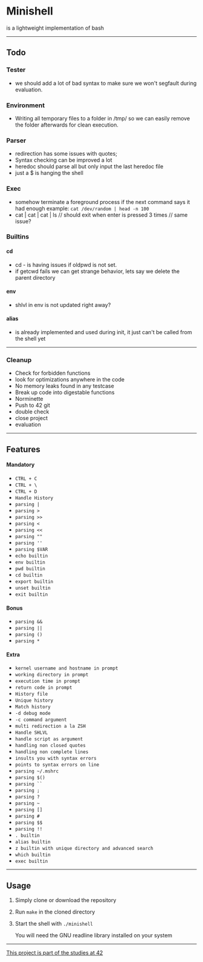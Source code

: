 # Minishell
is a lightweight implementation of bash

---
## Todo
### Tester
- we should add a lot of bad syntax to make sure we won't segfault during evaluation.
### Environment
- Writing all temporary files to a folder in /tmp/ so we can easily remove the folder afterwards for clean execution.
### Parser
- redirection has some issues with quotes;
- Syntax checking can be improved a lot
- heredoc should parse all but only input the last heredoc file
- just a $ is hanging the shell
### Exec
- somehow terminate a foreground process if the next command says it had enough example: ```cat /dev/random | head -n 100```
- cat | cat | cat | ls // should exit when enter is pressed 3 times // same issue?
### Builtins
#### cd
- cd - is having issues if oldpwd is not set.
- if getcwd fails we can get strange behavior, lets say we delete the parent directory
#### env
- shlvl in env is not updated right away?
#### alias
- is already implemented and used during init, it just can't be called from the shell yet

---
### Cleanup
- Check for forbidden functions
- look for optimizations anywhere in the code
- No memory leaks found in any testcase
- Break up code into digestable functions
- Norminette
- Push to 42 git
- double check
- close project
- evaluation

---
## Features
#### Mandatory
- ```CTRL + C```
- ```CTRL + \```
- ```CTRL + D```
- ```Handle History```
- ```parsing |```
- ```parsing >```
- ```parsing >>```
- ```parsing <```
- ```parsing <<```
- ```parsing ""```
- ```parsing ''```
- ```parsing $VAR```
- ```echo builtin```
- ```env builtin```
- ```pwd builtin```
- ```cd builtin```
- ```export builtin```
- ```unset builtin```
- ```exit builtin```
#### Bonus
- ```parsing &&```
- ```parsing ||```
- ```parsing ()```
- ```parsing *```
#### Extra
- ```kernel username and hostname in prompt```
- ```working directory in prompt```
- ```execution time in prompt```
- ```return code in prompt```
- ```History file```
- ```Unique history```
- ```Match history```
- ```-d debug mode```
- ```-c command argument```
- ```multi redirection a la ZSH```
- ```Handle SHLVL```
- ```handle script as argument```
- ```handling non closed quotes```
- ```handling non complete lines```
- ```insults you with syntax errors```
- ```points to syntax errors on line```
- ```parsing ~/.mshrc```
- ```parsing $()```
- ```parsing `` ```
- ```parsing ;```
- ```parsing ?```
- ```parsing ~```
- ```parsing []```
- ```parsing #```
- ```parsing $$```
- ```parsing !!```
- ```. builtin```
- ```alias builtin```
- ```z builtin with unique directory and advanced search```
- ```which builtin```
- ```exec builtin```

---
## Usage
1. Simply clone or download the repository
2. Run `make` in the cloned directory
3. Start the shell with `./minishell`

    You will need the GNU readline library installed on your system

---
[This project is part of the studies at 42](https://42.fr/en/homepage/)
